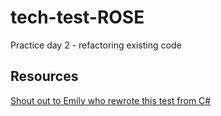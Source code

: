 # tech-test-ROSE

Practice day 2 - refactoring existing code

## Resources

[Shout out to Emily who rewrote this test from C#](https://github.com/emilybache/GildedRose-Refactoring-Kata) 
